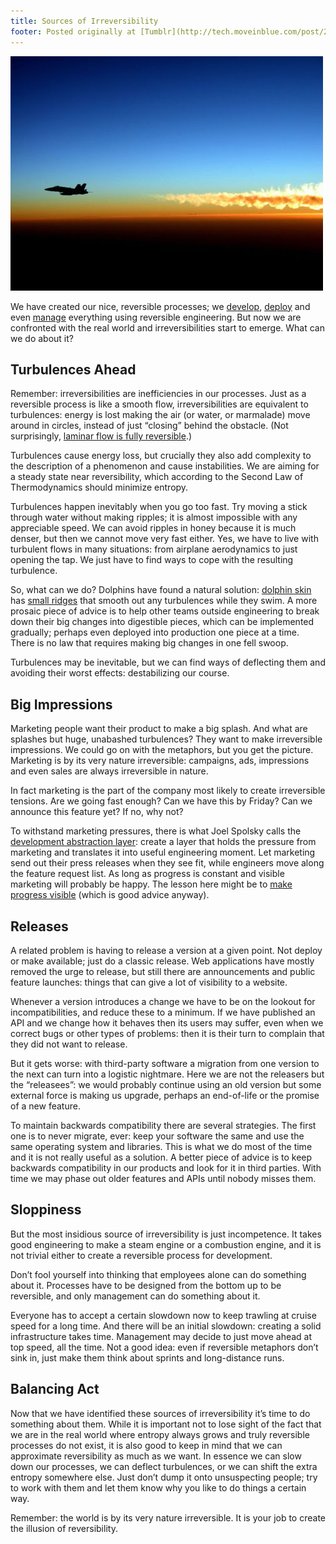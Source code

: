 ```yaml
---
title: Sources of Irreversibility
footer: Posted originally at [Tumblr](http://tech.moveinblue.com/post/24911331225/sources-of-irreversibility) on 2012-06-11.
---
```


![Photo credit: [U.S. Navy.](https://commons.wikimedia.org/wiki/File:US_Navy_030415-N-0000X-002_An_F-A-18_Hornet_from_the.jpg)](pics/sources-of-irreversibility.jpg "An F/A-18 Hornet")

We have created our nice, reversible processes; we [develop](reversible-engineering-part-1), [deploy](reversible-engineering-part-2) and even [manage](reversible-engineering-part-3) everything using reversible engineering. But now we are confronted with the real world and irreversibilities start to emerge. What can we do about it?

## Turbulences Ahead

Remember: irreversibilities are inefficiencies in our processes. Just as a reversible process is like a smooth flow, irreversibilities are equivalent to turbulences: energy is lost making the air (or water, or marmalade) move around in circles, instead of just “closing” behind the obstacle. (Not surprisingly, [laminar flow is fully reversible](http://www.youtube.com/watch?v=p08_KlTKP50).)

Turbulences cause energy loss, but crucially they also add complexity to the description of a phenomenon and cause instabilities. We are aiming for a steady state near reversibility, which according to the Second Law of Thermodynamics should minimize entropy.

Turbulences happen inevitably when you go too fast. Try moving a stick through water without making ripples; it is almost impossible with any appreciable speed. We can avoid ripples in honey because it is much denser, but then we cannot move very fast either. Yes, we have to live with turbulent flows in many situations: from airplane aerodynamics to just opening the tap. We just have to find ways to cope with the resulting turbulence.

So, what can we do? Dolphins have found a natural solution: [dolphin skin](http://www.theregister.co.uk/2004/05/18/dolphin_skin/) has [small ridges](http://www.ehow.com/about_4596092_does-dolphin-skin-feel-like.html) that smooth out any turbulences while they swim. A more prosaic piece of advice is to help other teams outside engineering to break down their big changes into digestible pieces, which can be implemented gradually; perhaps even deployed into production one piece at a time. There is no law that requires making big changes in one fell swoop.

Turbulences may be inevitable, but we can find ways of deflecting them and avoiding their worst effects: destabilizing our course.

## Big Impressions

Marketing people want their product to make a big splash. And what are splashes but huge, unabashed turbulences? They want to make irreversible impressions. We could go on with the metaphors, but you get the picture. Marketing is by its very nature irreversible: campaigns, ads, impressions and even sales are always irreversible in nature.

In fact marketing is the part of the company most likely to create irreversible tensions. Are we going fast enough? Can we have this by Friday? Can we announce this feature yet? If no, why not?

To withstand marketing pressures, there is what Joel Spolsky calls the [development abstraction layer](http://www.joelonsoftware.com/articles/DevelopmentAbstraction.html): create a layer that holds the pressure from marketing and translates it into useful engineering moment. Let marketing send out their press releases when they see fit, while engineers move along the feature request list. As long as progress is constant and visible marketing will probably be happy. The lesson here might be to [make progress visible](http://www.joelonsoftware.com/articles/fog0000000356.html) (which is good advice anyway).

## Releases

A related problem is having to release a version at a given point. Not deploy or make available; just do a classic release. Web applications have mostly removed the urge to release, but still there are announcements and public feature launches: things that can give a lot of visibility to a website.

Whenever a version introduces a change we have to be on the lookout for incompatibilities, and reduce these to a minimum. If we have published an API and we change how it behaves then its users may suffer, even when we correct bugs or other types of problems: then it is their turn to complain that they did not want to release.

But it gets worse: with third-party software a migration from one version to the next can turn into a logistic nightmare. Here we are not the releasers but the “releasees”: we would probably continue using an old version but some external force is making us upgrade, perhaps an end-of-life or the promise of a new feature.

To maintain backwards compatibility there are several strategies. The first one is to never migrate, ever: keep your software the same and use the same operating system and libraries. This is what we do most of the time and it is not really useful as a solution. A better piece of advice is to keep backwards compatibility in our products and look for it in third parties. With time we may phase out older features and APIs until nobody misses them.

## Sloppiness

But the most insidious source of irreversibility is just incompetence. It takes good engineering to make a steam engine or a combustion engine, and it is not trivial either to create a reversible process for development.

Don’t fool yourself into thinking that employees alone can do something about it. Processes have to be designed from the bottom up to be reversible, and only management can do something about it.

Everyone has to accept a certain slowdown now to keep trawling at cruise speed for a long time. And there will be an initial slowdown: creating a solid infrastructure takes time. Management may decide to just move ahead at top speed, all the time. Not a good idea: even if reversible metaphors don’t sink in, just make them think about sprints and long-distance runs.

## Balancing Act

Now that we have identified these sources of irreversibility it’s time to do something about them. While it is important not to lose sight of the fact that we are in the real world where entropy always grows and truly reversible processes do not exist, it is also good to keep in mind that we can approximate reversibility as much as we want. In essence we can slow down our processes, we can deflect turbulences, or we can shift the extra entropy somewhere else. Just don’t dump it onto unsuspecting people; try to work with them and let them know why you like to do things a certain way.

Remember: the world is by its very nature irreversible. It is your job to create the illusion of reversibility.

